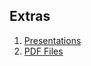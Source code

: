 ## Extras

1. [Presentations](https://github.com/tessellationrobot/tessellationrobot.github.io/tree/main/Presentations)
2. [PDF Files](/PDF_Files)
